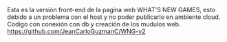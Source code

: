 Esta es la versión front-end de la pagina web WHAT'S NEW GAMES, esto debido a un problema con el host y no poder publicarlo en ambiente cloud.
Codigo con conexión con db y creación de los mudulos web.
https://github.com/JeanCarloGuzmanC/WNG-v2
